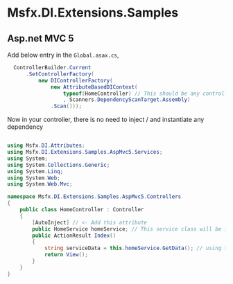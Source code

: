 # Msfx.DI.Extensions.Samples

## Asp.net MVC 5

Add below entry in the `Global.asax.cs`, 
```csharp
  ControllerBuilder.Current
      .SetControllerFactory(
          new DIControllerFactory(
              new AttributeBasedDIContext(
                  typeof(HomeController) // This should be any controller or class from current assembly
                  , Scanners.DependencyScanTarget.Assembly)
              .Scan()));
```
Now in your controller, there is no need to inject / and instantiate any dependency

```csharp

using Msfx.DI.Attributes;
using Msfx.DI.Extensions.Samples.AspMvc5.Services;
using System;
using System.Collections.Generic;
using System.Linq;
using System.Web;
using System.Web.Mvc;

namespace Msfx.DI.Extensions.Samples.AspMvc5.Controllers
{
    public class HomeController : Controller
    {
        [AutoInject] // <- Add this attribute
        public HomeService homeService; // This service class will be injected automatically
        public ActionResult Index()
        {
            string serviceData = this.homeService.GetData(); // using the service class
            return View();
        }
    }
}
```
